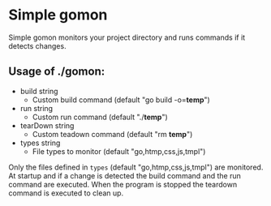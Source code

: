 # Simple gomon
Simple gomon monitors your project directory and runs commands if it detects changes.

## Usage of ./gomon:
- build string
    - Custom build command (default "go build -o=__temp__")
- run string
    - Custom run command (default "./__temp__")
- tearDown string
    - Custom teadown command (default "rm __temp__")
- types string
    - File types to monitor (default "go,htmp,css,js,tmpl")

Only the files defined in `types` (default "go,htmp,css,js,tmpl") are monitored. At startup and if a change is detected the build command and the run command are executed. When the program is stopped the teardown command is executed to clean up.